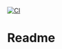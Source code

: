 [![CI](https://github.com/Justinkyz/webtech2/actions/workflows/tests.yml/badge.svg)](https://github.com/Justinkyz/webtech2/actions/workflows/tests.yml)

# Readme